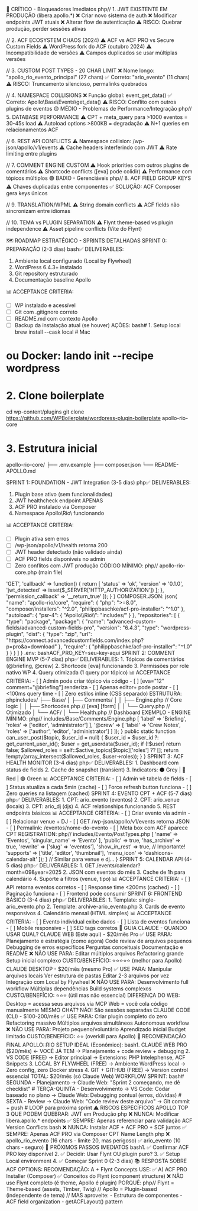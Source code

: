 🔴 CRÍTICO - Bloqueadores Imediatos
php// 1. JWT EXISTENTE EM PRODUÇÃO (libera.apollo.*)
❌ Criar novo sistema de auth
❌ Modificar endpoints JWT atuais
❌ Alterar flow de autenticação
⚠️  RISCO: Quebrar produção, perder sessões ativas

// 2. ACF ECOSYSTEM CHAOS (2024)
⚠️  ACF vs ACF PRO vs Secure Custom Fields
⚠️  WordPress fork do ACF (outubro 2024)
⚠️  Incompatibilidade de versões
⚠️  Campos duplicados se usar múltiplas versões

// 3. CUSTOM POST TYPES - 20 CHAR LIMIT
❌ Nome longo: "apollo_rio_evento_principal" (27 chars)
✅ Correto: "ario_evento" (11 chars)
⚠️  RISCO: Truncamento silencioso, permalinks quebrados

// 4. NAMESPACE COLLISIONS
❌ Função global: event_get_data()
✅ Correto: Apollo\Base\Events\get_data()
⚠️  RISCO: Conflito com outros plugins de eventos
🟡 MÉDIO - Problemas de Performance/Integração
php// 5. DATABASE PERFORMANCE
⚠️  CPT + meta_query para >1000 eventos = 30-45s load
⚠️  Autoload options >800KB = degradação
⚠️  N+1 queries em relacionamentos ACF

// 6. REST API CONFLICTS
⚠️  Namespace collision: /wp-json/apollo/v1/events
⚠️  Cache headers interferindo com JWT
⚠️  Rate limiting entre plugins

// 7. COMMENT ENGINE CUSTOM
⚠️  Hook priorities com outros plugins de comentários
⚠️  Shortcode conflicts ([eva] pode colidir)
⚠️  Performance com tópicos múltiplos
🟢 BAIXO - Gerenciáveis
php// 8. ACF FIELD GROUP KEYS
⚠️  Chaves duplicadas entre componentes
✅ SOLUÇÃO: ACF Composer gera keys únicos

// 9. TRANSLATION/WPML
⚠️  String domain conflicts
⚠️  ACF fields não sincronizam entre idiomas

// 10. TEMA vs PLUGIN SEPARATION
⚠️  Flynt theme-based vs plugin independence
⚠️  Asset pipeline conflicts (Vite do Flynt)

🗺️ ROADMAP ESTRATÉGICO - SPRINTS DETALHADAS
SPRINT 0: PREPARAÇÃO (2-3 dias)
bash✅ DELIVERABLES:
1. Ambiente local configurado (Local by Flywheel)
2. WordPress 6.4.3+ instalado
3. Git repository estruturado
4. Documentação baseline Apollo

📊 ACCEPTANCE CRITERIA:
- [ ] WP instalado e acessível
- [ ] Git com .gitignore correto
- [ ] README.md com contexto Apollo
- [ ] Backup da instalação atual (se houver)
AÇÕES:
bash# 1. Setup local
brew install --cask local # Mac
# ou Docker: lando init --recipe wordpress

# 2. Clone boilerplate
cd wp-content/plugins
git clone https://github.com/WPBoilerplate/wordpress-plugin-boilerplate apollo-rio-core

# 3. Estrutura inicial
apollo-rio-core/
├── .env.example
├── composer.json
└── README-APOLLO.md

SPRINT 1: FOUNDATION - JWT Integration (3-5 dias)
php✅ DELIVERABLES:
1. Plugin base ativo (sem funcionalidades)
2. JWT healthcheck endpoint APENAS
3. ACF PRO instalado via Composer
4. Namespace Apollo\Rio\ funcionando

📊 ACCEPTANCE CRITERIA:
- [ ] Plugin ativa sem erros
- [ ] /wp-json/apollo/v1/health retorna 200
- [ ] JWT header detectado (não validado ainda)
- [ ] ACF PRO fields disponíveis no admin
- [ ] Zero conflitos com JWT produção
CÓDIGO MÍNIMO:
php// apollo-rio-core.php (main file)
<?php
/**
 * Plugin Name: Apollo Rio Core
 * Version: 0.1.0
 * Requires PHP: 8.0
 */

namespace Apollo\Rio;

defined('ABSPATH') || exit;

// Autoload
require_once __DIR__ . '/vendor/autoload.php';

// Bootstrap
add_action('plugins_loaded', function() {
    Core\Bootstrap::init();
});
php// includes/Core/Bootstrap.php
<?php
namespace Apollo\Rio\Core;

class Bootstrap {
    public static function init() {
        // APENAS healthcheck - ZERO auth logic
        add_action('rest_api_init', [self::class, 'register_health']);
    }
    
    public static function register_health() {
        register_rest_route('apollo/v1', '/health', [
            'methods' => 'GET',
            'callback' => function() {
                return [
                    'status' => 'ok',
                    'version' => '0.1.0',
                    'jwt_detected' => isset($_SERVER['HTTP_AUTHORIZATION'])
                ];
            },
            'permission_callback' => '__return_true'
        ]);
    }
}
COMPOSER.JSON:
json{
    "name": "apollo-rio/core",
    "require": {
        "php": ">=8.0",
        "composer/installers": "^2.0",
        "philippbaschke/acf-pro-installer": "^1.0"
    },
    "autoload": {
        "psr-4": {
            "Apollo\\Rio\\": "includes/"
        }
    },
    "repositories": [
        {
            "type": "package",
            "package": {
                "name": "advanced-custom-fields/advanced-custom-fields-pro",
                "version": "6.4.3",
                "type": "wordpress-plugin",
                "dist": {
                    "type": "zip",
                    "url": "https://connect.advancedcustomfields.com/index.php?p=pro&a=download"
                },
                "require": {
                    "philippbaschke/acf-pro-installer": "^1.0"
                }
            }
        }
    ]
}
.env:
bashACF_PRO_KEY=seu-key-aqui

SPRINT 2: COMMENT ENGINE MVP (5-7 dias)
php✅ DELIVERABLES:
1. Tópicos de comentários (@briefing, @crew)
2. Shortcode [eva] funcionando
3. Permissões por role nativo WP
4. Query otimizada (1 query por tópico)

📊 ACCEPTANCE CRITERIA:
- [ ] Admin pode criar tópico via código
- [ ] [eva="12" comment="@briefing"] renderiza
- [ ] Apenas editor+ pode postar
- [ ] <100ms query time
- [ ] Zero estilos inline (CSS separado)
ESTRUTURA:
phpincludes/
├── Base/
│   ├── Comments/
│   │   ├── Engine.php      // Core logic
│   │   ├── Shortcodes.php  // [eva] [form]
│   │   └── Query.php       // Otimizado
│   └── ACF/
│       └── Health.php      // Dashboard
EXEMPLO - ENGINE MÍNIMO:
php// includes/Base/Comments/Engine.php
<?php
namespace Apollo\Rio\Base\Comments;

class Engine {
    private static $active_topics = [];
    
    public static function init() {
        add_action('init', [self::class, 'register_topics']);
        add_filter('comments_clauses', [self::class, 'filter_by_topic'], 10, 2);
    }
    
    public static function register_topics() {
        // Define tópicos Apollo
        self::$active_topics = apply_filters('apollo/comment_topics', [
            '@briefing' => [
                'label' => 'Briefing',
                'roles' => ['editor', 'administrator']
            ],
            '@crew' => [
                'label' => 'Crew Notes',
                'roles' => ['author', 'editor', 'administrator']
            ]
        ]);
    }
    
    public static function can_user_post($topic, $user_id = null) {
        $user_id = $user_id ?: get_current_user_id();
        $user = get_userdata($user_id);
        
        if (!$user) return false;
        
        $allowed_roles = self::$active_topics[$topic]['roles'] ?? [];
        return !empty(array_intersect($allowed_roles, $user->roles));
    }
}

SPRINT 3: ACF HEALTH MONITOR (3-4 dias)
php✅ DELIVERABLES:
1. Dashboard com status de fields
2. Cache de snapshot (transient)
3. Indicators: ⚫ Grey | 🔴 Red | 🟢 Green

📊 ACCEPTANCE CRITERIA:
- [ ] Admin vê tabela de fields
- [ ] Status atualiza a cada 5min (cache)
- [ ] Force refresh button funciona
- [ ] Zero queries na listagem (cached)

SPRINT 4: EVENTO CPT + ACF (5-7 dias)
php✅ DELIVERABLES:
1. CPT: ario_evento (eventos)
2. CPT: ario_venue (locais)
3. CPT: ario_dj (djs)
4. ACF relationships funcionando
5. REST endpoints básicos

📊 ACCEPTANCE CRITERIA:
- [ ] Criar evento via admin
- [ ] Relacionar venue + DJ
- [ ] GET /wp-json/apollo/v1/events retorna JSON
- [ ] Permalink: /eventos/nome-do-evento
- [ ] Meta box com ACF aparece
CPT REGISTRATION:
php// includes/Evento/PostTypes.php
<?php
namespace Apollo\Rio\Evento;

class PostTypes {
    public static function init() {
        add_action('init', [self::class, 'register_evento']);
        add_action('init', [self::class, 'register_venue']);
        add_action('init', [self::class, 'register_dj']);
    }
    
    public static function register_evento() {
        register_post_type('ario_evento', [
            'labels' => [
                'name' => 'Eventos',
                'singular_name' => 'Evento'
            ],
            'public' => true,
            'has_archive' => true,
            'rewrite' => ['slug' => 'eventos'],
            'show_in_rest' => true, // Importante!
            'supports' => ['title', 'editor', 'thumbnail'],
            'menu_icon' => 'dashicons-calendar-alt'
        ]);
    }
    
    // Similar para venue e dj...
}

SPRINT 5: CALENDAR API (4-5 dias)
php✅ DELIVERABLES:
1. GET /events/calendar?month=09&year=2025
2. JSON com eventos do mês
3. Cache de 1h para calendário
4. Suporte a filtros (venue, tipo)

📊 ACCEPTANCE CRITERIA:
- [ ] API retorna eventos corretos
- [ ] Response time <200ms (cached)
- [ ] Paginação funciona
- [ ] Frontend pode consumir

SPRINT 6: FRONTEND BÁSICO (3-4 dias)
php✅ DELIVERABLES:
1. Template: single-ario_evento.php
2. Template: archive-ario_evento.php  
3. Cards de evento responsivos
4. Calendário mensal (HTML simples)

📊 ACCEPTANCE CRITERIA:
- [ ] Evento individual exibe dados
- [ ] Lista de eventos funciona
- [ ] Mobile responsive
- [ ] SEO tags corretos

🤖 GUIA CLAUDE - QUANDO USAR QUAL?
CLAUDE WEB (Este aqui) - $20/mês Pro
✅ USE PARA:

Planejamento e estratégia (como agora)
Code review de arquivos pequenos
Debugging de erros específicos
Perguntas conceituais
Documentação e README

❌ NÃO USE PARA:

Editar múltiplos arquivos
Refactoring grande
Setup inicial complexo

CUSTO/BENEFÍCIO: ⭐⭐⭐⭐⭐ (melhor para Apollo)

CLAUDE DESKTOP - $20/mês (mesmo Pro)
✅ USE PARA:

Manipular arquivos locais
Ver estrutura de pastas
Editar 2-3 arquivos por vez
Integração com Local by Flywheel

❌ NÃO USE PARA:

Desenvolvimento full workflow
Múltiplas dependências
Build systems complexos

CUSTO/BENEFÍCIO: ⭐⭐⭐ (útil mas não essencial)
DIFERENÇA DO WEB:

Desktop = acessa seus arquivos via MCP
Web = você cola código manualmente
MESMO CHAT? NÃO! São sessões separadas


CLAUDE CODE (CLI) - $100-200/mês
✅ USE PARA:

Criar plugin completo do zero
Refactoring massivo
Múltiplos arquivos simultâneos
Autonomous workflow

❌ NÃO USE PARA:

Projeto pequeno/voluntário
Aprendizado inicial
Budget limitado

CUSTO/BENEFÍCIO: ⭐⭐ (overkill para Apollo)

🎯 RECOMENDAÇÃO FINAL APOLLO::RIO
SETUP IDEAL (Econômico):
bash1. CLAUDE WEB PRO ($20/mês) ← VOCÊ JÁ TEM
   → Planejamento + code review + debugging
   
2. VS CODE (FREE)
   → Editor principal
   → Extensions: PHP Intelephense, ACF Snippets
   
3. LOCAL BY FLYWHEEL (FREE)
   → Ambiente WordPress local
   → Zero config, zero Docker stress
   
4. GIT + GITHUB (FREE)
   → Version control essencial
TOTAL: $20/mês (só Claude Web)

WORKFLOW SPRINT:
bash# SEGUNDA - Planejamento
→ Claude Web: "Sprint 2 começando, me dê checklist"

# TERÇA-QUINTA - Desenvolvimento  
→ VS Code: Codar baseado no plano
→ Claude Web: Debugging pontual (erros, dúvidas)

# SEXTA - Review
→ Claude Web: "Code review deste arquivo"
→ Git commit + push

# LOOP para próxima sprint

⚠️ RISCOS ESPECÍFICOS APOLLO
TOP 3 QUE PODEM QUEBRAR:

JWT em Produção

php   ❌ NUNCA: Modificar libera.apollo.* endpoints
   ✅ SEMPRE: Apenas referenciar para validação

ACF Version Conflicts

bash   ❌ NUNCA: Instalar ACF + ACF PRO + SCF juntos
   ✅ SEMPRE: Apenas ACF PRO via Composer

CPT Name Length

php   ❌ apollo_rio_evento (16 chars - limite 20, mas perigoso)
   ✅ ario_evento (10 chars - seguro)

🎵 PRÓXIMOS PASSOS IMEDIATOS
bash1. ✅ Confirmar ACF PRO key disponível
2. ✅ Decidir: Usar Flynt OU plugin puro?
3. ✅ Setup Local environment
4. ✅ Começar Sprint 0 (2-3 dias)

📚 RESPOSTA SOBRE ACF OPTIONS:
RECOMENDAÇÃO: A + Flynt Concepts
USE:

✅ A) ACF PRO Installer (Composer)
✅ Conceitos do Flynt (component structure)
❌ NÃO use Flynt completo (é theme, Apollo é plugin)

PORQUÊ:
php// Flynt = Theme-based (assets, Timber, Twig)
// Apollo = Plugin-based (independente de tema)

// MAS aproveite:
- Estrutura de componentes
- ACF field organization
- getACFLayout() pattern
